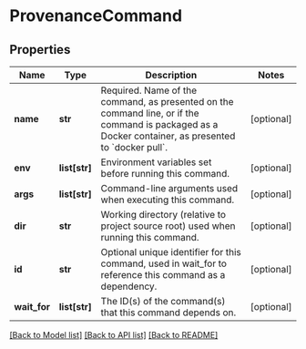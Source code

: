 # ProvenanceCommand

## Properties
Name | Type | Description | Notes
------------ | ------------- | ------------- | -------------
**name** | **str** | Required. Name of the command, as presented on the command line, or if the command is packaged as a Docker container, as presented to &#x60;docker pull&#x60;. | [optional] 
**env** | **list[str]** | Environment variables set before running this command. | [optional] 
**args** | **list[str]** | Command-line arguments used when executing this command. | [optional] 
**dir** | **str** | Working directory (relative to project source root) used when running this command. | [optional] 
**id** | **str** | Optional unique identifier for this command, used in wait_for to reference this command as a dependency. | [optional] 
**wait_for** | **list[str]** | The ID(s) of the command(s) that this command depends on. | [optional] 

[[Back to Model list]](../README.md#documentation-for-models) [[Back to API list]](../README.md#documentation-for-api-endpoints) [[Back to README]](../README.md)


